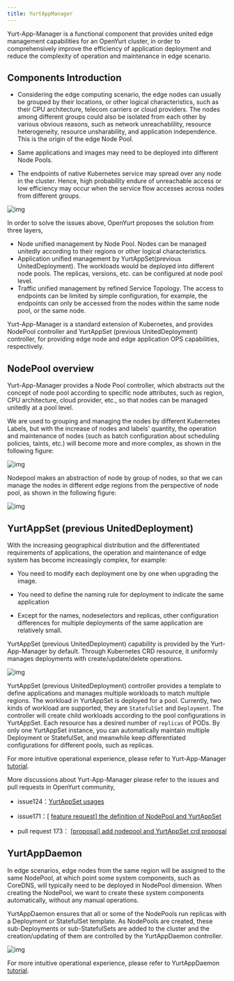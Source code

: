 ```yaml
---
title: YurtAppManager
---
```




Yurt-App-Manager is a functional component that provides united edge management capabilities for an OpenYurt cluster, in order to comprehensively improve the efficiency of application deployment and reduce the complexity of operation and maintenance in edge scenario.


## Components Introduction

- Considering the edge computing scenario, the edge nodes can usually be grouped by their locations, or other logical characteristics, such as their CPU architecture, telecom carriers or cloud providers. The nodes among different groups could also be isolated from each other by various obvious reasons, such as network unreachablility, resource heterogeneity, resource unsharability, and application independence. This is the origin of the edge Node Pool.

- Same applications and images may need to be deployed into different Node Pools.

- The endpoints of native Kubernetes service may spread over any node in the cluster. Hence, high probability endure of unreachable access or low efficiency may occur when the service flow accesses across nodes from different groups.

![img](../../../static/img/cloud-edge-overview.png)


In order to solve the issues above, OpenYurt proposes the solution from three layers,

- Node unified management by Node Pool. Nodes can be managed unitedly according to their regions or other logical characteristics.
- Application unified management by YurtAppSet(previous UnitedDeployment). The workloads would be deployed into different node pools. The replicas, versions, etc. can be configured at node pool level.
- Traffic unified management by refined Service Topology. The access to endpoints can be limited by simple configuration, for example, the endpoints can only be accessed from the nodes within the same node pool, or the same node.

Yurt-App-Manager is a standard extension of Kubernetes, and provides NodePool controller and YurtAppSet (previous UnitedDeployment) controller, for providing edge node and edge application OPS capabilities, respectively.

## NodePool overview

Yurt-App-Manager provides a Node Pool controller, which abstracts out the concept of node pool according to specific node attributes, such as region, CPU architecture, cloud provider, etc., so that nodes can be managed unitedly at a pool level.

We are used to grouping and managing the nodes by different Kubernetes Labels, but with the increase of nodes and labels' quantity, the operation and maintenance of nodes (such as batch configuration about scheduling policies, taints, etc.) will become more and more complex, as shown in the following figure:

![img](../../../static/img/nodepool1.png)

Nodepool makes an abstraction of node by group of nodes, so that we can manage the nodes in different edge regions from the perspective of node pool,  as shown in the following figure:

![img](../../../static/img/nodepool2.png)

## YurtAppSet (previous UnitedDeployment)

With the increasing geographical distribution and the differentiated requirements of applications, the operation and maintenance of edge system has become increasingly complex, for example:

- You need to modify each deployment one by one when upgrading the image.
- You need to define the naming rule for deployment to indicate the same application

- Except for the names, nodeselectors and replicas, other configuration differences for multiple deployments of the same application are relatively small.

YurtAppSet (previous UnitedDeployment) capability is provided by the Yurt-App-Manager by default. Through Kubernetes CRD resource, it uniformly manages deployments with create/update/delete operations.

![img](../../../static/img/nodepool3.png)

YurtAppSet (previous UnitedDeployment) controller provides a template to define applications and manages multiple workloads to match multiple regions. The workload in YurtAppSet is deployed for a pool. Currently, two kinds of workload are supported, they are `StatefulSet` and `Deployment`. The controller will create child workloads according to the pool configurations in YurtAppSet. Each resource has a desired number of `replicas` of PODs. By only one YurtAppSet instance, you can automatically maintain multiple Deployment or StatefulSet, and meanwhile keep differentiated configurations for different pools, such as replicas.

For more intuitive operational experience, please refer to Yurt-App-Manager [tutorial](../user-manuals/workload/node-pool-management.md).

More discussions about Yurt-App-Manager please refer to the issues and pull requests in OpenYurt community,

- issue124：[YurtAppSet usages](https://github.com/openyurtio/openyurt/issues/124)
- issue171：[ [feature request\] the definition of NodePool and YurtAppSet](https://github.com/openyurtio/openyurt/issues/171)

- pull request 173： [[proposal\] add nodepool and YurtAppSet crd proposal](https://link.zhihu.com/?target=https%3A//github.com/alibaba/openyurt/pull/173)

## YurtAppDaemon

In edge scenarios, edge nodes from the same region will be assigned to the same NodePool, at which point some system components, such as CoreDNS, will typically need to be deployed in NodePool dimension. When creating the NodePool, we want to create these system components automatically, without any manual operations.

YurtAppDaemon ensures that all or some of the NodePools run replicas with a Deployment or StatefulSet template. As NodePools are created, these sub-Deployments or sub-StatefulSets are added to the cluster and the creation/updating of them are controlled by the YurtAppDaemon controller.

![img](../../../static/img/yurt-app-daemon.png)

For more intuitive operational experience, please refer to YurtAppDaemon [tutorial](../user-manuals/workload/yurt-app-daemon.md).

